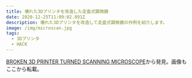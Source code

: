 ```yaml
---
title: 壊れた3Dプリンタを改造した走査式顕微鏡
date: 2020-12-25T11:09:02.891Z
description: 壊れた3Dプリンタを改造して走査式顕微鏡の作例を紹介します。
image: /img/microscan.jpg
tags:
  - 3Dプリンタ
  - HACK
---
```

[BROKEN 3D PRINTER TURNED SCANNING MICROSCOPE](https://hackaday.com/2020/01/24/broken-3d-printer-turned-scanning-microscope/)から発見。画像もここから転載。

